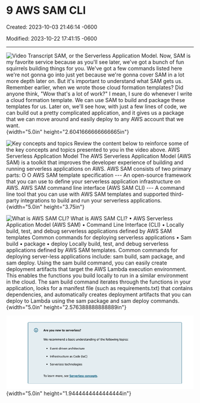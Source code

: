 # 9 AWS SAM CLI

Created: 2023-10-03 21:46:14 -0600

Modified: 2023-10-22 17:41:15 -0600

---

![Video Transcript SAM, or the Serverless Application Model. Now, SAM is my favorite service because as you'll see later, we've got a bunch of fun squirrels building things for you. We've got a few commands listed here we're not gonna go into just yet because we're gonna cover SAM in a lot more depth later on. But it's important to understand what SAM gets us. Remember earlier, when we wrote those cloud formation templates? Did anyone think, "Wow that's a lot of work?" I mean, I sure do whenever I write a cloud formation template. We can use SAM to build and package these templates for us. Later on, we'll see how, with just a few lines of code, we can build out a pretty complicated application, and it gives us a package that we can move around and easily deploy to any AWS account that we want. ](../../../media/AWS-DevOps-Module-3-9-AWS-SAM-CLI-image1.png){width="5.0in" height="2.6041666666666665in"}



![Key concepts and topics Review the content below to reinforce some of the key concepts and topics presented to you in the video above. AWS Serverless Application Model The AWS Serverless Application Model (AWS SAM) is a toolkit that improves the developer experience of building and running serverless applications on AWS. AWS SAM consists of two primary parts: O O AWS SAM template specification --- An open-source framework that you can use to define your serverless application infrastructure on AWS. AWS SAM command line interface (AWS SAM CLI) --- A command line tool that you can use with AWS SAM templates and supported third-party integrations to build and run your serverless applications. ](../../../media/AWS-DevOps-Module-3-9-AWS-SAM-CLI-image2.png){width="5.0in" height="3.75in"}



![What is AWS SAM CLI? What is AWS SAM CLI? • AWS Serverless Application Model (AWS SAM) • Command Line Interface (CLI) • Locally build, test, and debug serverless applications defined by AWS SAM templates Common commands for deploying serverless applications • Sam build • package • deploy Locally build, test, and debug serverless applications defined by AWS SAM templates. Common commands for deploying server-less applications include: sam build, sam package, and sam deploy. Using the sam build command, you can easily create deployment artifacts that target the AWS Lambda execution environment. This enables the functions you build locally to run in a similar environment in the cloud. The sam build command iterates through the functions in your application, looks for a manifest file (such as requirements.txt) that contains dependencies, and automatically creates deployment artifacts that you can deploy to Lambda using the sam package and sam deploy commands. ](../../../media/AWS-DevOps-Module-3-9-AWS-SAM-CLI-image3.png){width="5.0in" height="2.576388888888889in"}



![e you new to serverless? We recommend a basic understanding of the following topics: Event-driven architecture • Infrastructure as Code (laC) • Serverless technologies To learn more, see Serverless concepts. ](../../../media/AWS-DevOps-Module-3-9-AWS-SAM-CLI-image4.png){width="5.0in" height="1.9444444444444444in"}






